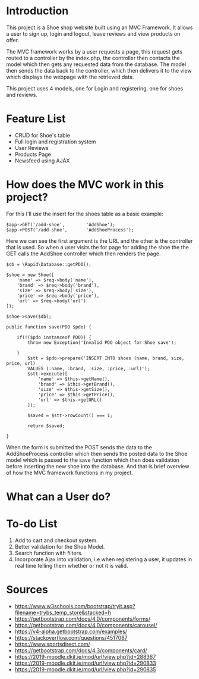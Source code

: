 # Introduction
This project is a Shoe shop website built using an MVC Framework. It allows a user to sign up, login and logout, leave reviews and view products on offer.

The MVC framework works by a user requests a page, this request gets routed to a controller by the index.php, the controller then contacts the model which then gets any requested data from the database. The model then sends the data back to the controller, which then delivers it to the view which displays the webpage with the retrieved data.

This project uses 4 models, one for Login and registering, one for shoes and reviews.

# Feature List
* CRUD for Shoe's table
* Full login and registration system
* User Reviews
* Products Page
* Newsfeed using AJAX

# How does the MVC work in this project?
For this I'll use the insert for the shoes table as a basic example:

```
$app->GET('/add-shoe',        'AddShoe');
$app->POST('/add-shoe',       'AddShoeProcess');
```

Here we can see the first argument is the URL and the other is the controller that is used. So when a user visits the for page for adding the shoe the the GET calls the AddShoe controller which then renders the page. 

```
$db = \Rapid\Database::getPDO();

$shoe = new Shoe([
    'name' => $req->body('name'),
    'brand' => $req->body('brand'),
    'size' => $req->body('size'),
    'price' => $req->body('price'),
    'url' => $req->body('url')
]);

$shoe->save($db);
```
```
public function save(PDO $pdo) {
   
    if(!($pdo instanceof PDO)) {
        throw new Exception('Invalid PDO object for Shoe save');

    }
        $stt = $pdo->prepare('INSERT INTO shoes (name, brand, size, price, url) 
        VALUES (:name, :brand, :size, :price, :url)');
        $stt->execute([
            'name' => $this->getName(),
            'brand' => $this->getBrand(),
            'size' => $this->getSize(),
            'price' => $this->getPrice(),
            'url' => $this->getURL()
        ]);

        $saved = $stt->rowCount() === 1;

        return $saved;

}
```

When the form is submitted the POST sends the data to the AddShoeProcess controller which then sends the posted data to the Shoe model which is passed to the save function which then does validation before inserting the new shoe into the database. And that is brief overview of how the MVC framework functions in my project.

# What can a User do?

# To-do List

1. Add to cart and checkout system.
2. Better validation for the Shoe Model.
3. Search function with filters.
4. Incorporate Ajax into validation, i.e when registering a user, it updates in real time telling them whether or not it is valid.

# Sources

* https://www.w3schools.com/bootstrap/tryit.asp?filename=trybs_temp_store&stacked=h
* https://getbootstrap.com/docs/4.0/components/forms/
* https://getbootstrap.com/docs/4.0/components/carousel/
* https://v4-alpha.getbootstrap.com/examples/
* https://stackoverflow.com/questions/4517067
* https://www.sportsdirect.com/
* https://getbootstrap.com/docs/4.3/components/card/
* https://2019-moodle.dkit.ie/mod/url/view.php?id=288367
* https://2019-moodle.dkit.ie/mod/url/view.php?id=290833
* https://2019-moodle.dkit.ie/mod/url/view.php?id=290835